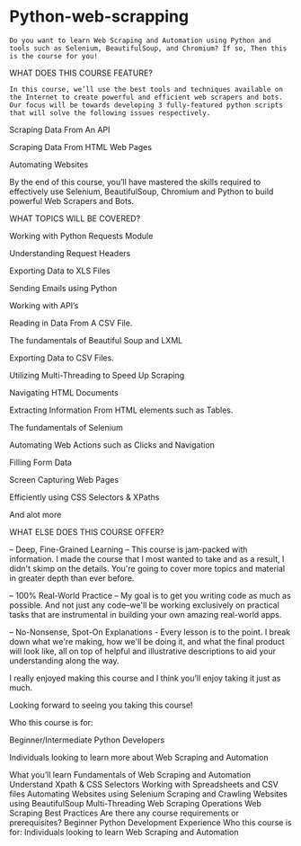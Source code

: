 # Python-web-scrapping

    Do you want to learn Web Scraping and Automation using Python and tools such as Selenium, BeautifulSoup, and Chromium? If so, Then this is the course for you!

WHAT DOES THIS COURSE FEATURE?

    In this course, we’ll use the best tools and techniques available on the Internet to create powerful and efficient web scrapers and bots. Our focus will be towards developing 3 fully-featured python scripts that will solve the following issues respectively.

Scraping Data From An API

Scraping Data From HTML Web Pages

Automating Websites

By the end of this course, you’ll have mastered the skills required to effectively use Selenium, BeautifulSoup, Chromium and Python to build powerful Web Scrapers and Bots.

WHAT TOPICS WILL BE COVERED?

Working with Python Requests Module

Understanding Request Headers

Exporting Data to XLS Files

Sending Emails using Python

Working with API’s

Reading in Data From A CSV File.

The fundamentals of Beautiful Soup and LXML

Exporting Data to CSV Files.

Utilizing Multi-Threading to Speed Up Scraping

Navigating HTML Documents

Extracting Information From HTML elements such as Tables.

The fundamentals of Selenium

Automating Web Actions such as Clicks and Navigation

Filling Form Data

Screen Capturing Web Pages

Efficiently using CSS Selectors & XPaths

And alot more

WHAT ELSE DOES THIS COURSE OFFER?

– Deep, Fine-Grained Learning – This course is jam-packed with information. I made the course that I most wanted to take and as a result, I didn't skimp on the details. You're going to cover more topics and material in greater depth than ever before.

– 100% Real-World Practice – My goal is to get you writing code as much as possible. And not just any code–we'll be working exclusively on practical tasks that are instrumental in building your own amazing real-world apps.

– No-Nonsense, Spot-On Explanations - Every lesson is to the point. I break down what we're making, how we'll be doing it, and what the final product will look like, all on top of helpful and illustrative descriptions to aid your understanding along the way.

I really enjoyed making this course and I think you’ll enjoy taking it just as much.

Looking forward to seeing you taking this course!

Who this course is for:

Beginner/Intermediate Python Developers

Individuals looking to learn more about Web Scraping and Automation

What you’ll learn
Fundamentals of Web Scraping and Automation
Understand Xpath & CSS Selectors
Working with Spreadsheets and CSV files
Automating Websites using Selenium
Scraping and Crawling Websites using BeautifulSoup
Multi-Threading Web Scraping Operations
Web Scraping Best Practices
Are there any course requirements or prerequisites?
Beginner Python Development Experience
Who this course is for:
Individuals looking to learn Web Scraping and Automation

